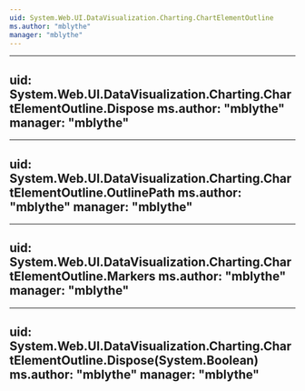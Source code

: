 ```yaml
---
uid: System.Web.UI.DataVisualization.Charting.ChartElementOutline
ms.author: "mblythe"
manager: "mblythe"
---
```


---
uid: System.Web.UI.DataVisualization.Charting.ChartElementOutline.Dispose
ms.author: "mblythe"
manager: "mblythe"
---

---
uid: System.Web.UI.DataVisualization.Charting.ChartElementOutline.OutlinePath
ms.author: "mblythe"
manager: "mblythe"
---

---
uid: System.Web.UI.DataVisualization.Charting.ChartElementOutline.Markers
ms.author: "mblythe"
manager: "mblythe"
---

---
uid: System.Web.UI.DataVisualization.Charting.ChartElementOutline.Dispose(System.Boolean)
ms.author: "mblythe"
manager: "mblythe"
---
